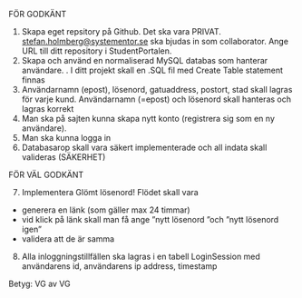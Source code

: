 FÖR GODKÄNT 

1. Skapa eget repsitory på Github. Det ska vara PRIVAT. stefan.holmberg@systementor.se ska bjudas in som collaborator. Ange URL till ditt repository i StudentPortalen.
2. Skapa och använd en normaliserad MySQL databas som hanterar användare. . I ditt projekt skall en .SQL fil med Create Table statement finnas
3. Användarnamn (epost), lösenord, gatuaddress, postort, stad skall lagras för varje kund. Användarnamn (=epost) och lösenord skall hanteras och lagras korrekt
4. Man ska på sajten kunna skapa nytt konto (registrera sig som en ny användare).
5. Man ska kunna logga in
6. Databasarop skall vara säkert implementerade och all indata skall valideras (SÄKERHET)

FÖR VÄL GODKÄNT

7. Implementera Glömt lösenord! Flödet skall vara
- generera en länk (som gäller max 24 timmar)
- vid klick på länk skall man få ange ”nytt lösenord ”och ”nytt lösenord igen”
- validera att de är samma
8. Alla inloggningstillfällen ska lagras i en tabell LoginSession med användarens id, användarens ip address, timestamp

Betyg: VG av VG
